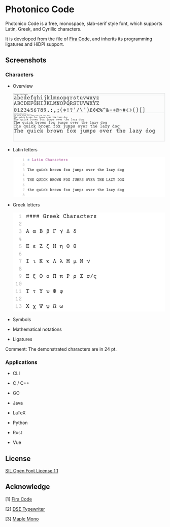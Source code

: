 # Photonico Code

Photonico Code is a free, monospace, slab-serif style font, which supports Latin, Greek, and Cyrillic characters.

It is developed from the file of [Fira Code](https://github.com/tonsky/FiraCode), and inherits its programming ligatures and HiDPI support.

## Screenshots

### Characters

+ Overview

  ![IMG](https://raw.githubusercontent.com/Photonico/Photonico_Code/main/Images/font_viewer_0.6.png)

+ Latin letters

  ![IMG](https://raw.githubusercontent.com/Photonico/Photonico_Code/main/Images/latin_0.10.png)

+ Greek letters

  ![IMG](https://raw.githubusercontent.com/Photonico/Photonico_Code/main/Images/greek_0.11.png)

+ Symbols

+ Mathematical notations

+ Ligatures

Comment: The demonstrated characters are in 24 pt.

### Applications

+ CLI

+ C / C++

+ GO

+ Java

+ LaTeX

+ Python

+ Rust

+ Vue

## License

[SIL Open Font License 1.1](https://github.com/Photonico/Photonico_Code/blob/main/LICENSE)

## Acknowledge

[1] [Fira Code](https://github.com/tonsky/FiraCode)

[2] [DSE Typewriter](https://webonastick.com/fonts/dse-typewriter/)

[3] [Maple Mono](https://github.com/subframe7536/Maple-font)
